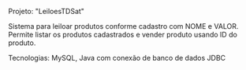 Projeto: "LeiloesTDSat"

Sistema para leiloar produtos conforme cadastro com NOME e VALOR. Permite listar os produtos cadastrados e vender produto usando ID do produto.

Tecnologias: MySQL, Java com conexão de banco de dados JDBC
